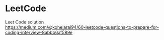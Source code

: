# LeetCode
Leet Code solution </br>
https://medium.com/@koheiarai94/60-leetcode-questions-to-prepare-for-coding-interview-8abbb6af589e

